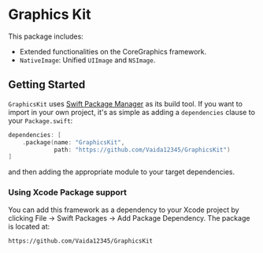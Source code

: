
# Graphics Kit

This package includes:
- Extended functionalities on the CoreGraphics framework.
- `NativeImage`: Unified `UIImage` and `NSImage`.


## Getting Started

`GraphicsKit` uses [Swift Package Manager](https://www.swift.org/documentation/package-manager/) as its build tool. If you want to import in your own project, it's as simple as adding a `dependencies` clause to your `Package.swift`:
```swift
dependencies: [
    .package(name: "GraphicsKit", 
             path: "https://github.com/Vaida12345/GraphicsKit")
]
```
and then adding the appropriate module to your target dependencies.

### Using Xcode Package support

You can add this framework as a dependency to your Xcode project by clicking File -> Swift Packages -> Add Package Dependency. The package is located at:
```
https://github.com/Vaida12345/GraphicsKit
```
